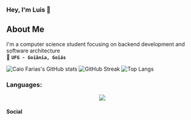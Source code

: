 ### Hey, I'm Luis 👋

## About Me  

I'm a computer science student focusing on backend development and software architecture <br>
:round_pushpin: **```UFG - Goiânia, Goiás```**
<br>



![Caio Farias's GitHub stats](https://github-readme-stats.vercel.app/api?username=LuisFcarmo&show_icons=true&theme=merko&hide_border=true&count_private=true&card_width=494px)
![GitHub Streak](https://github-readme-streak-stats.herokuapp.com?user=LuisFcarmo&theme=merko&hide_border=true&border_radius=5)
![Top Langs](https://github-readme-stats.vercel.app/api/top-langs/?username=LuisFcarmo&layout=compact&show_icons=true&theme=merko&hide_border=true&card_width=494px)

### **Languages:**

<div align="center">
  <a href="https://skillicons.dev" >
    <img src="https://skillicons.dev/icons?i=java,javascript,python,c,cplusplusreact,spring&theme=dark" />
  </a>
</div>



#### Social




<!--
**LuisFcarmo/LuisFcarmo** is a ✨ _special_ ✨ repository because its `README.md` (this file) appears on your GitHub profile.

Here are some ideas to get you started:

- 🔭 I’m currently working on ...
- 🌱 I’m currently learning ...
- 👯 I’m looking to collaborate on ...
- 🤔 I’m looking for help with ...
- 💬 Ask me about ...
- 📫 How to reach me: ...
- 😄 Pronouns: ...
- ⚡ Fun fact: ...
-->
